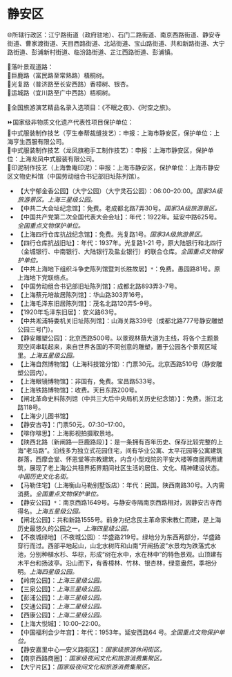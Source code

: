 # 静安区  
🌐所辖行政区：江宁路街道（政府驻地）、石门二路街道、南京西路街道、静安寺街道、曹家渡街道、天目西路街道、北站街道、宝山路街道、共和新路街道、大宁路街道、彭浦新村街道、临汾路街道、芷江西路街道、彭浦镇。  
  
🧭落叶景观道路：  
🔸巨鹿路（富民路至常熟路）梧桐树。  
🔸光复路（普济路至长安西路）香樟树、银杏。  
🔸运城路（宜川路至广中西路）梧桐树。  
  
💃全国旅游演艺精品名录入选项目：《不眠之夜》、《时空之旅》。  
  
⏩国家级非物质文化遗产代表性项目保护单位：  
🔸中式服装制作技艺（亨生奉帮裁缝技艺）：申报：上海市静安区，保护单位：上海亨生西服有限公司。  
🔸中式服装制作技艺（龙凤旗袍手工制作技艺）：申报：上海市静安区，保护单位：上海龙凤中式服装有限公司。  
🔸印泥制作技艺（上海鲁庵印泥）：申报：上海市静安区，保护单位：上海市静安区文物史料馆（中国劳动组合书记部旧址陈列馆）。  
  
* 【大宁郁金香公园】（大宁公园）（大宁灵石公园）：06:00–20:00。*国家3A级旅游景区。上海三星级公园。*  
* 【中共二大会址纪念馆】：免费。老成都北路7弄30号。*国家3A级旅游景区。*  
* 【中国共产党第二次全国代表大会会址】：年代：1922年。延安中路625号。*全国重点文物保护单位。*  
* 【上海四行仓库抗战纪念馆】：免费。光复路1号。*国家3A级旅游景区。*  
* 【四行仓库抗战旧址】：年代：1937年。光复路1-21 号，原大陆银行和北四行（金城银行、中南银行、大陆银行及盐业银行）的联合仓库。*全国重点文物保护单位。*  
* 【中共上海地下组织斗争史陈列馆暨刘长胜故居】`*`：免费。愚园路81号。原上海地下党联络点。  
* 【中国劳动组合书记部旧址陈列馆】：成都北路893弄3-7号。  
* 【上海蔡元培故居陈列馆】：华山路303弄16号。  
* 【上海毛泽东旧居陈列馆】：茂名北路120弄5-9号。  
* 【1920年毛泽东旧居】：安义路63号。  
* 【中共淞浦特委机关旧址陈列馆】：山海关路339号（成都北路777号静安雕塑公园三号门）。  
* 【静安雕塑公园】：北京西路500号。以景观林荫大道为主线，将各个主题景观空间串联起来，来自世界各国的不同创意的雕塑，置于公园各个景观区域里。*上海五星级公园。*  
* 【上海自然博物馆】（上海科技馆分馆）：门票30元。北京西路510号（静安雕塑公园内）。  
* 【上海眼镜博物馆】：非国有，免费。宝昌路533号。  
* 【上海铁路博物馆】：收费。天目东路200号。  
* 【闸北革命史料陈列馆（中共三大后中央局机关历史纪念馆）】：免费。浙江北路118号。  
* 【上海少儿图书馆】  
* 【静安古寺】：门票50元。07:30–17:00。  
* 【啡你啡思】：上海影视拍摄取景地。  
* 【陕西北路（新闸路—巨鹿路段）】：是一条拥有百年历史、保存比较完整的上海“老马路”。沿线多为独立式花园住宅，间有华业公寓、太平花园等公寓建筑群落，西摩会堂、怀恩堂等宗教建筑，内含小型戏院的平安大楼等商居两用建筑，展现了老上海公共租界拓界期间社区生活的居住、文化、精神建设状态。*中国历史文化名街。*  
* 【马勒住宅】（上海衡山马勒别墅饭店）：年代：民国。陕西南路30号。入内需消费。*全国重点文物保护单位。*  
* 【静安公园】`*`：南京西路1649号。与静安寺隔南京西路相对，因静安古寺而得名。*上海五星级公园。*  
* 【闸北公园】：共和新路1555号。前身为纪念民主革命家宋教仁而建，是上海历史最悠久的公园之一。*上海四星级公园。*  
* 【不夜城绿地】（不夜城公园）：华盛路219号。绿地分为东西两部分，华盛路穿行而过。西部平地起山，山北水树阵和山南“开闸扬波”水景均为跌落式水池，分别种植水杉、华棕，形成“树在水中，水在林中”的特色景观。山顶建有木平台和扬波亭。沿山而下，有香樟林、竹林、银杏林，绿意盎然，季相分明。*上海四星级公园。*  
* 【岭南公园】：*上海三星级公园。*  
* 【三泉公园】：*上海三星级公园。*  
* 【彭浦公园】：*上海三星级公园。*  
* 【交通公园】：*上海二星级公园。*  
* 【西康公园】：*上海二星级公园。*  
* 【上海大悦城】：10:00–22:00。  
* 【中国福利会少年宫】：年代：1953年。延安西路64 号。*全国重点文物保护单位。*  
* 【静安嘉里中心—安义路街区】：*国家级旅游休闲街区。*  
* 【南京西路商圈】：*国家级夜间文化和旅游消费集聚区。*  
* 【大宁片区】：*国家级夜间文化和旅游消费集聚区。*  